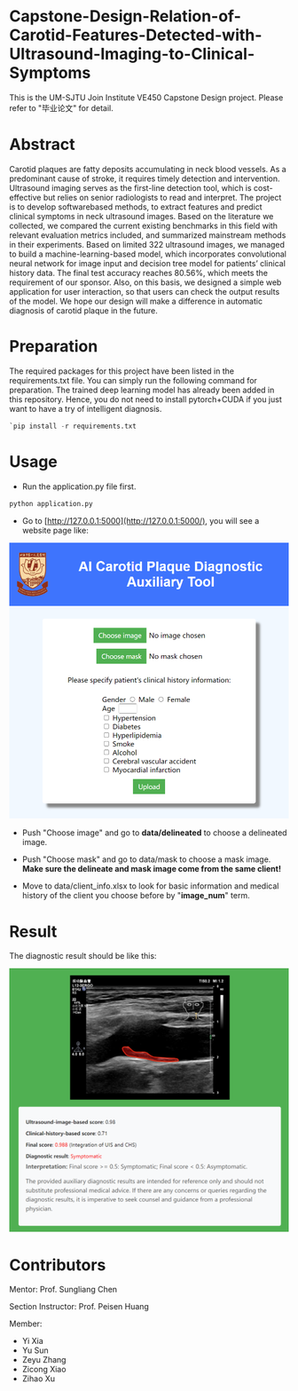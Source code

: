 # Capstone-Design-Relation-of-Carotid-Features-Detected-with-Ultrasound-Imaging-to-Clinical-Symptoms

This is the UM-SJTU Join Institute VE450 Capstone Design project. Please refer to "毕业论文" for detail.

# Abstract

Carotid plaques are fatty deposits accumulating in neck blood vessels. As a predominant
cause of stroke, it requires timely detection and intervention. Ultrasound
imaging serves as the first-line detection tool, which is cost-effective but relies
on senior radiologists to read and interpret. The project is to develop softwarebased
methods, to extract features and predict clinical symptoms in neck ultrasound
images. Based on the literature we collected, we compared the current
existing benchmarks in this field with relevant evaluation metrics included, and
summarized mainstream methods in their experiments. Based on limited 322 ultrasound
images, we managed to build a machine-learning-based model, which incorporates
convolutional neural network for image input and decision tree model
for patients’ clinical history data. The final test accuracy reaches 80.56%, which
meets the requirement of our sponsor. Also, on this basis, we designed a simple
web application for user interaction, so that users can check the output results of
the model. We hope our design will make a difference in automatic diagnosis of
carotid plaque in the future.

# Preparation

The required packages for this project have been listed in the requirements.txt file. You can simply run the following command for preparation. The trained deep learning model has already been added in this repository. Hence, you do not need to install pytorch+CUDA if you just want to have a try of intelligent diagnosis. 

```python
`pip install -r requirements.txt
```

# Usage

- Run the application.py file first.

```python
python application.py
```

- Go to [http://127.0.0.1:5000](http://127.0.0.1:5000/), you will see a website page like:

![Image text](image-20240423181835865.png)

- Push "Choose image" and go to **data/delineated** to choose a delineated image.

- Push "Choose mask" and go to data/mask to choose a mask image. **Make sure the delineate and mask image come from the same client!**  

- Move to data/client_info.xlsx to look for basic information and medical history of the client you choose before by "**image_num**" term.

# Result

The diagnostic result should be like this:

![Image text](image-20240423184904439.png)

# Contributors

Mentor: Prof. Sungliang Chen

Section Instructor: Prof. Peisen Huang

Member:

- Yi Xia
- Yu Sun
- Zeyu Zhang
- Zicong Xiao
- Zihao Xu


